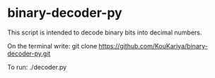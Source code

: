 # binary-decoder-py
This script is intended to decode binary bits into decimal numbers.

On the terminal write:
git clone https://github.com/KouKariya/binary-decoder-py.git

To run:
./decoder.py
